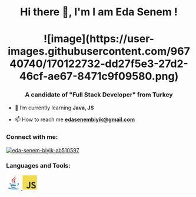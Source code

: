 <h1 align="center">Hi there 👋, I'm I am Eda Senem !</h1>

<h1 align="center">![image](https://user-images.githubusercontent.com/96740740/170122732-dd27f5e3-27d2-46cf-ae67-8471c9f09580.png)</h1>

<h3 align="center">A candidate of "Full Stack Developer" from Turkey</h3>

- 🌱 I’m currently learning **Java, JS**

- 📫 How to reach me **edasenembiyik@gmail.com**

<h3 align="left">Connect with me:</h3>
<p align="left">
<a href="https://www.linkedin.com/in/eda-senem-biyik-ab510597/" target="blank"><img align="center" src="https://raw.githubusercontent.com/rahuldkjain/github-profile-readme-generator/master/src/images/icons/Social/linked-in-alt.svg" alt="eda-senem-biyik-ab510597" height="30" width="40" /></a>
</p>

<h3 align="left">Languages and Tools:</h3>
<p align="left"> <a href="https://www.java.com" target="_blank" rel="noreferrer"> <img src="https://raw.githubusercontent.com/devicons/devicon/master/icons/java/java-original.svg" alt="java" width="40" height="40"/> </a> <a href="https://developer.mozilla.org/en-US/docs/Web/JavaScript" target="_blank" rel="noreferrer"> <img src="https://raw.githubusercontent.com/devicons/devicon/master/icons/javascript/javascript-original.svg" alt="javascript" width="40" height="40"/> </a> </p>

